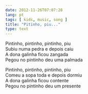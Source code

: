 ```yaml
---
date: 2012-11-26T07:07:28
lang: pt
tags: [ kids, music, song ]
title: "Pitinho, piu..."
type: text
---
```


Pintinho, pintinho, pintinho, piu\
Subiu numa pedra e depois caiu\
A dona galinha ficou zangada\
Pegou no pintinho deu uma palmada

Pintinho, pintinho, pintinho, piu\
Comeu a sopa toda e depois dormiu\
A dona galinha ficou contente\
Pegou no pintinho deu um presente


